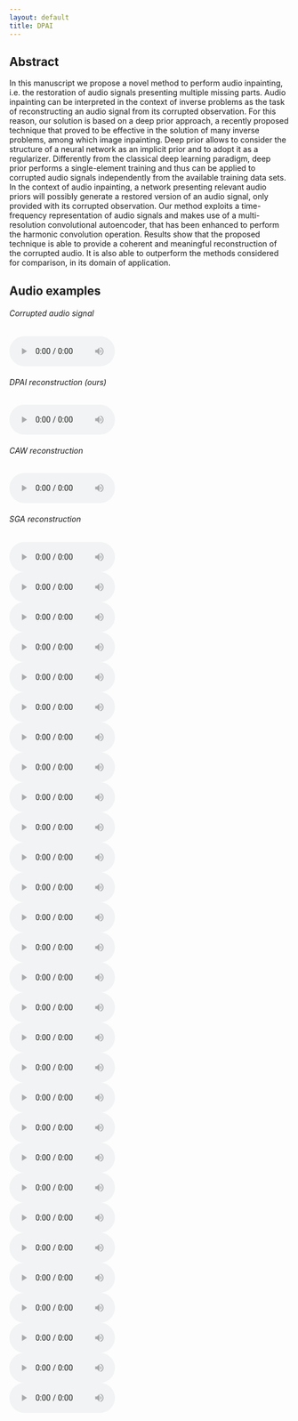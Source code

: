 ```yaml
---
layout: default
title: DPAI
---
```


## Abstract

In this manuscript we propose a novel method to perform audio inpainting, i.e. the restoration of audio signals presenting multiple missing parts. Audio inpainting can be interpreted in the context of inverse problems as the task of reconstructing an audio signal from its corrupted observation. For this reason, our solution is based on a deep prior approach, a recently proposed technique that proved to be effective in the solution of many inverse problems, among which image inpainting.
Deep prior allows to consider the structure of a neural network as an implicit prior and to adopt it as a regularizer. Differently from the classical deep learning paradigm, deep prior performs a single-element training and thus can be applied to corrupted audio signals independently from the available training data sets. In the context of audio inpainting, a network presenting relevant audio priors will possibly generate a restored version of an audio signal, only provided with its corrupted observation.
Our method exploits a time-frequency representation of audio signals and makes use of a multi-resolution convolutional autoencoder, that has been enhanced to perform the harmonic convolution operation. Results show that the proposed technique is able to provide a coherent and meaningful reconstruction of the corrupted audio. It is also able to outperform the methods considered for comparison, in its domain of application.

## Audio examples

<div class="container">
   <div class="column-1">
     <h6>Corrupted audio signal</h6>
     <audio src="audio/example0/audio_original_masked.wav" controls preload style="width: 190px;"></audio>
   </div>
   <div class="column-2">
     <h6>DPAI reconstruction (ours)</h6>
     <audio src="audio/example0/dpai.wav" controls preload style="width: 190px;"></audio>
   </div>
   <div class="column-3">
     <h6>CAW reconstruction</h6>
     <audio src="audio/example0/caw.wav" controls preload style="width: 190px;"></audio>
   </div>
   <div class="column-4">
     <h6>SGA reconstruction</h6>
     <audio src="audio/example0/sga.wav" controls preload style="width: 190px;"></audio>
   </div>
</div>

<div class="container">
   <div class="column-1">
     <audio src="audio/example1/audio_original_masked.wav" controls preload style="width: 190px;"></audio>
   </div>
   <div class="column-2">
     <audio src="audio/example1/dpai.wav" controls preload style="width: 190px;"></audio>
   </div>
   <div class="column-3">
     <audio src="audio/example1/caw.wav" controls preload style="width: 190px;"></audio>
   </div>
   <div class="column-4">
     <audio src="audio/example1/sga.wav" controls preload style="width: 190px;"></audio>
   </div>
</div>

<div class="container">
   <div class="column-1">
     <audio src="audio/example2/audio_original_masked.wav" controls preload style="width: 190px;"></audio>
   </div>
   <div class="column-2">
     <audio src="audio/example2/dpai.wav" controls preload style="width: 190px;"></audio>
   </div>
   <div class="column-3">
     <audio src="audio/example2/caw.wav" controls preload style="width: 190px;"></audio>
   </div>
   <div class="column-4">
     <audio src="audio/example2/sga.wav" controls preload style="width: 190px;"></audio>
   </div>
</div>

<div class="container">
   <div class="column-1">
     <audio src="audio/example3/audio_original_masked.wav" controls preload style="width: 190px;"></audio>
   </div>
   <div class="column-2">
     <audio src="audio/example3/dpai.wav" controls preload style="width: 190px;"></audio>
   </div>
   <div class="column-3">
     <audio src="audio/example3/caw.wav" controls preload style="width: 190px;"></audio>
   </div>
   <div class="column-4">
     <audio src="audio/example3/sga.wav" controls preload style="width: 190px;"></audio>
   </div>
</div>

<div class="container">
   <div class="column-1">
     <audio src="audio/example4/audio_original_masked.wav" controls preload style="width: 190px;"></audio>
   </div>
   <div class="column-2">
     <audio src="audio/example4/dpai.wav" controls preload style="width: 190px;"></audio>
   </div>
   <div class="column-3">
     <audio src="audio/example4/caw.wav" controls preload style="width: 190px;"></audio>
   </div>
   <div class="column-4">
     <audio src="audio/example4/sga.wav" controls preload style="width: 190px;"></audio>
   </div>
</div>

<div class="container">
   <div class="column-1">
     <audio src="audio/example5/audio_original_masked.wav" controls preload style="width: 190px;"></audio>
   </div>
   <div class="column-2">
     <audio src="audio/example5/dpai.wav" controls preload style="width: 190px;"></audio>
   </div>
   <div class="column-3">
     <audio src="audio/example5/caw.wav" controls preload style="width: 190px;"></audio>
   </div>
   <div class="column-4">
     <audio src="audio/example5/sga.wav" controls preload style="width: 190px;"></audio>
   </div>
</div>

<div class="container">
   <div class="column-1">
     <audio src="audio/example6/audio_original_masked.wav" controls preload style="width: 190px;"></audio>
   </div>
   <div class="column-2">
     <audio src="audio/example6/dpai.wav" controls preload style="width: 190px;"></audio>
   </div>
   <div class="column-3">
     <audio src="audio/example6/caw.wav" controls preload style="width: 190px;"></audio>
   </div>
   <div class="column-4">
     <audio src="audio/example6/sga.wav" controls preload style="width: 190px;"></audio>
   </div>
</div>

<div class="container">
   <div class="column-1">
     <audio src="audio/example7/audio_original_masked.wav" controls preload style="width: 190px;"></audio>
   </div>
   <div class="column-2">
     <audio src="audio/example7/dpai.wav" controls preload style="width: 190px;"></audio>
   </div>
   <div class="column-3">
     <audio src="audio/example7/caw.wav" controls preload style="width: 190px;"></audio>
   </div>
   <div class="column-4">
     <audio src="audio/example7/sga.wav" controls preload style="width: 190px;"></audio>
   </div>
</div>
